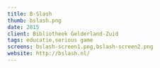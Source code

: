 ```yaml
---
title: B-Slash
thumb: bslash.png
date: 2015
client: Bibliotheek Gelderland-Zuid
tags: educatie,serious game
screens: bslash-screen1.png,bslash-screen2.png
website: http://bslash.nl/
---
```


